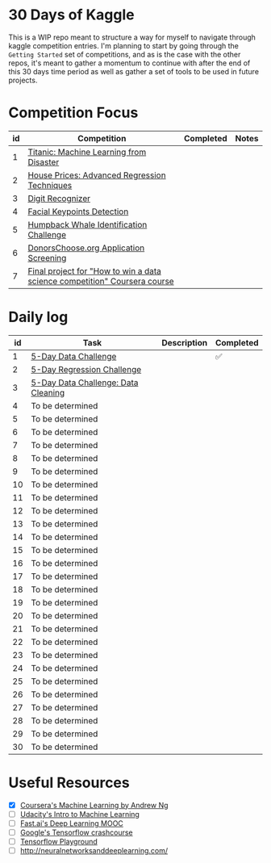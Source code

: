 # 30 Days of Kaggle

This is a WIP repo meant to structure a way for myself to navigate through kaggle competition entries. I'm planning to start by going through the `Getting Started` set of competitions, and as is the case with the other repos, it's meant to gather a momentum to continue with after the end of this 30 days time period as well as gather a set of tools to be used in future projects. 


# Competition Focus

| **id** | **Competition**                                                                                                                                     | **Completed** | **Notes** |
|--------|-----------------------------------------------------------------------------------------------------------------------------------------------------|---------------|-----------|
| 1      | [Titanic: Machine Learning from Disaster](https://www.kaggle.com/c/titanic)                                                                         |               |           |
| 2      | [House Prices: Advanced Regression Techniques](https://www.kaggle.com/c/house-prices-advanced-regression-techniques)                                |               |           |
| 3      | [Digit Recognizer](https://www.kaggle.com/c/digit-recognizer)                                                                                       |               |           |
| 4      | [Facial Keypoints Detection](https://www.kaggle.com/c/facial-keypoints-detection)                                                                   |               |           |
| 5      | [Humpback Whale Identification Challenge](https://www.kaggle.com/c/whale-categorization-playground)                                                 |               |           |
| 6      | [DonorsChoose.org Application Screening](https://www.kaggle.com/c/donorschoose-application-screening)                                               |               |           |
| 7      | [Final project for "How to win a data science competition" Coursera course](https://www.kaggle.com/c/competitive-data-science-predict-future-sales) |               |           |

# Daily log

**id**  |  **Task**                                                                                                               |  **Description**  |  **Completed**
--------|-------------------------------------------------------------------------------------------------------------------------|-------------------|--------------------
1       |  [5-Day Data Challenge](https://www.kaggle.com/rtatman/the-5-day-data-challenge)                                    |                   |  :white_check_mark:
2       |  [5-Day Regression Challenge](https://www.kaggle.com/rtatman/the-5-day-regression-challenge)                        |                   |
3       |  [5-Day Data Challenge: Data Cleaning](https://www.kaggle.com/rtatman/data-cleaning-challenge-handling-missing-values)  |                   |
4       |  To be determined                                                                                                       |                   |
5       |  To be determined                                                                                                       |                   |
6       |  To be determined                                                                                                       |                   |
7       |  To be determined                                                                                                       |                   |
8       |  To be determined                                                                                                       |                   |
9       |  To be determined                                                                                                       |                   |
10      |  To be determined                                                                                                       |                   |
11      |  To be determined                                                                                                       |                   |
12      |  To be determined                                                                                                       |                   |
13      |  To be determined                                                                                                       |                   |
14      |  To be determined                                                                                                       |                   |
15      |  To be determined                                                                                                       |                   |
16      |  To be determined                                                                                                       |                   |
17      |  To be determined                                                                                                       |                   |
18      |  To be determined                                                                                                       |                   |
19      |  To be determined                                                                                                       |                   |
20      |  To be determined                                                                                                       |                   |
21      |  To be determined                                                                                                       |                   |
22      |  To be determined                                                                                                       |                   |
23      |  To be determined                                                                                                       |                   |
24      |  To be determined                                                                                                       |                   |
25      |  To be determined                                                                                                       |                   |
26      |  To be determined                                                                                                       |                   |
27      |  To be determined                                                                                                       |                   |
28      |  To be determined                                                                                                       |                   |
29      |  To be determined                                                                                                       |                   |
30      |  To be determined                                                                                                       |                   |
  
# Useful Resources
* [x] [Coursera's Machine Learning by Andrew Ng](https://www.coursera.org/learn/machine-learning)
* [ ] [Udacity's Intro to Machine Learning](https://classroom.udacity.com/courses/ud120)
* [ ] [Fast.ai's Deep Learning MOOC](http://www.fast.ai/)  
* [ ] [Google's Tensorflow crashcourse](https://developers.google.com/machine-learning/crash-course/prereqs-and-prework)
* [ ] [Tensorflow Playground](https://playground.tensorflow.org/)
* [ ] http://neuralnetworksanddeeplearning.com/
